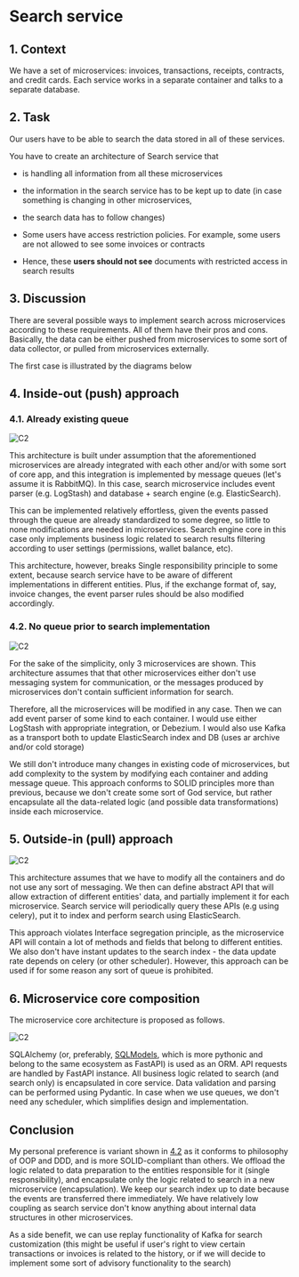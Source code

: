 # Search service

## 1. Context

We have a set of microservices: invoices, transactions, receipts, contracts, and credit cards. Each service works in a 
separate container and talks to a separate database.

## 2. Task

Our users have to be able to search the data stored in all of these services.

You have to create an architecture of Search service that

- is handling all information from all these microservices
- the information in the search service has to be kept up to date (in case something is changing in other microservices, 
- the search data has to follow changes)


- Some users have access restriction policies. For example, some users are not allowed to see some invoices or contracts
- Hence, these **users should not see** documents with restricted access in search results

## 3. Discussion

There are several possible ways to implement search across microservices according to these requirements. All of them 
have their pros and cons.
Basically, the data can be either pushed from microservices to some sort of data collector, or pulled from microservices
externally. 

The first case is illustrated by the diagrams below

## 4. Inside-out (push) approach 

### 4.1. Already existing queue 

![C2](separate_c2.png)

This architecture is built under assumption that the aforementioned microservices are already integrated with each 
other and/or with some sort of core app, and this integration is implemented by message queues (let's assume it is
RabbitMQ). In this case, search microservice includes event parser (e.g. LogStash) and database + search engine
(e.g. ElasticSearch). 

This can be implemented relatively effortless, given the events passed through the queue are already standardized to some 
degree, so little to none modifications are needed in microservices. Search engine core in this case only implements 
business logic related to search results filtering according to user settings (permissions, wallet balance, etc).

This architecture, however, breaks Single responsibility principle to some extent, because search service have to be 
aware of different implementations in different entities. Plus, if the exchange format of, say, invoice changes, the
event parser rules should be also modified accordingly.

### 4.2. No queue prior to search implementation

![C2](integral_updaters.png)

For the sake of the simplicity, only 3 microservices are shown. This architecture assumes that that other microservices 
either don't use messaging system for communication, or the messages produced by microservices don't contain sufficient 
information for search. 

Therefore, all the microservices will be modified in any case. Then we can add event parser of some kind to each 
container. I would use  either LogStash with appropriate integration, or Debezium. I would also use Kafka as a 
transport both to update ElasticSearch index and DB (uses ar archive and/or cold storage)

We still don't introduce many changes in existing code of microservices, but add complexity to the system by modifying
each container and adding message queue. This approach conforms to SOLID principles more than previous, because we
don't create some sort of God service, but rather encapsulate all the data-related logic (and possible data 
transformations) inside each microservice.

## 5. Outside-in (pull) approach

![C2](common_interface.png)

This architecture assumes that we have to modify all the containers and do not use any sort of messaging. We then can
define abstract API that will allow extraction of different entities' data, and partially implement it for each
microservice. Search service will periodically query these APIs (e.g using celery), put it to index and perform search 
using ElasticSearch.

This approach violates Interface segregation principle, as the microservice API will contain a lot of methods and fields
that belong to different entities. We also don't have instant updates to the search index - the data update rate depends
on celery (or other scheduler). However, this approach can be used if for some reason any sort of queue is prohibited.

## 6. Microservice core composition

The microservice core architecture is proposed as follows.

![C2](separate_c3.png)

SQLAlchemy (or, preferably, [SQLModels](https://sqlmodel.tiangolo.com/), which is more pythonic and belong to the same
ecosystem as FastAPI) is used as an ORM. API requests are handled by FastAPI instance. All business logic related to
search (and search only) is encapsulated in core service. Data validation and parsing can be performed using Pydantic.
In case when we use queues, we don't need any scheduler, which simplifies design and implementation.

## Conclusion

My personal preference is variant shown in [4.2](#42-no-queue-prior-to-search-implementation) as it conforms to 
philosophy of OOP and DDD, and is more SOLID-compliant  than others. We offload the logic related to data preparation 
to the entities responsible for it (single responsibility), and encapsulate only the logic related to search in a new 
microservice (encapsulation). We keep our search index up to date because the events are transferred there immediately. 
We have relatively low coupling as search service don't know anything about internal data structures in other 
microservices.

As a side benefit, we can use replay functionality of Kafka for search customization (this might be useful if user's 
right to view certain transactions or invoices is related to the history, or if  we will decide to implement some sort 
of advisory functionality to the search)